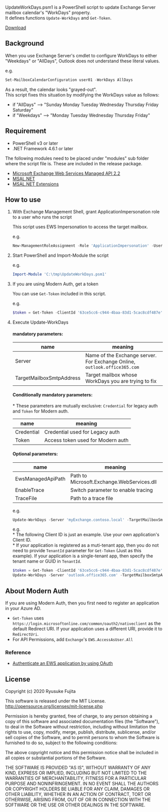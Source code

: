 UpdateWorkDays.psm1 is a PowerShell script to update Exchange Server mailbox calendar's "WorkDays" property.  
It defines functions `Update-WorkDays` and `Get-Token`.  

[Download](https://github.com/jpmessaging/UpdateWorkDays/releases/download/v2020-10-18/UpdateWorkDays.ps1)

## Background  
When you use Exchange Server's cmdlet to configure WorkDays to either "Weekdays" or "AllDays", Outlook does not understand these literal values.  

e.g.  
```PowerShell  
Set-MailboxCalendarConfiguration user01 -WorkDays AllDays  
```  

As a result, the calendar looks "grayed-out".  
This script fixes this situation by modifying the WorkDays value as follows:  

- if "AllDays"  --> "Sunday Monday Tuesday Wednesday Thursday Friday Saturday"  
- if "Weekdays" --> "Monday Tuesday Wednesday Thursday Friday"  

## Requirement  
- PowerShell v3 or later  
- .NET Framework 4.6.1 or later  

The following modules need to be placed under "modules" sub folder where the script file is. These are included in the release package.  

- [Microsoft Exchange Web Services Managed API 2.2](https://www.microsoft.com/en-us/download/details.aspx?id=42951)  
- [MSAL.NET](https://www.nuget.org/packages/Microsoft.Identity.Client)  
- [MSAL.NET Extensions](https://www.nuget.org/packages/Microsoft.Identity.Client.Extensions.Msal/)  

## How to use  

1. With Exchange Management Shell, grant ApplicationImpersonation role to a user who runs the script  

   This script uses EWS Impersonation to access the target mailbox.  

   e.g.  
   ```PowerShell  
   New-ManagementRoleAssignment -Role 'ApplicationImpersonation' -User contoso\administrator  
   ```  

2. Start PowerShell and Import-Module the script  

   e.g.  
   ```PowerShell  
   Import-Module 'C:\tmp\UpdateWorkDays.psm1'  
   ```  

3. If you are using Modern Auth, get a token  

   You can use `Get-Token` included in this script.  

   e.g.  
   ```PowerShell  
   $token = Get-Token -ClientId '63ce5cc6-c944-4baa-83d1-5cac8cdf487e' -Scopes 'https://outlook.office365.com/EWS.AccessAsUser.All'  
   ```  

4. Execute Update-WorkDays  

   #### mandatory parameters:  

   | name                     | meaning                                                                   |
   | ------------------------ | ------------------------------------------------------------------------- |
   | Server                   | Name of the Exchange server. For Exchange Online, `outlook.office365.com` |
   | TargetMailboxSmtpAddress | Target mailbox whose WorkDays you are trying to fix                       |

   #### Conditionally mandatory parameters:  
   \* These parameters are mutually exclusive: `Credential` for legacy auth and `Token` for Modern auth.  

   | name       | meaning                           |
   | ---------- | --------------------------------- |
   | Credential | Credential used for Legacy auth   |
   | Token      | Access token used for Modern auth |

   ####  Optional parameters:  

   | name              | meaning                                    |
   | ----------------- | ------------------------------------------ |
   | EwsManagedApiPath | Path to Microsoft.Exchange.WebServices.dll |
   | EnableTrace       | Switch parameter to enable tracing         |
   | TraceFile         | Path to a trace file                       |


   e.g.  
   ```PowerShell  
   Update-WorkDays -Server 'myExchange.contoso.local' -TargetMailboxSmtpAddress 'user01@contoso.local' -Credential (Get-Credential) -EnableTrace -TraceFile 'C:\temp\trace.txt'  
   ```  

   e.g.  
   \* The following Client ID is just an example. Use your own application's Client ID.  
   \* If your application is registered as a muti-tenant app, then you do not need to provide `TenantId` parameter for `Get-Token` (Just as this example). If your application is a single-tenant app, then specify the tenant name or GUID in `TenantId`.  

   ```PowerShell  
   $token = Get-Token -ClientId '63ce5cc6-c944-4baa-83d1-5cac8cdf487e' -Scopes 'https://outlook.office365.com/EWS.AccessAsUser.All'  
   Update-WorkDays -Server 'outlook.office365.com' -TargetMailboxSmtpAddress 'user01@contoso.com' -Token $token.AccessToken -EnableTrace -TraceFile 'C:\temp\trace.txt'  
   ```  

## About Modern Auth
If you are using Modern Auth, then you first need to register an application in your Azure AD.


- `Get-Token` uses `https://login.microsoftonline.com/common/oauth2/nativeclient` as the default Redirect URI. If your application uses a different URI, provide it to `RedirectUri`.
- For API Permissions, add `Exchange`'s `EWS.AccessAsUser.All`

### Reference
- [Authenticate an EWS application by using OAuth](https://docs.microsoft.com/en-us/exchange/client-developer/exchange-web-services/how-to-authenticate-an-ews-application-by-using-oauth)

## License  
Copyright (c) 2020 Ryusuke Fujita  

This software is released under the MIT License.  
http://opensource.org/licenses/mit-license.php  

Permission is hereby granted, free of charge, to any person obtaining a copy of this software and associated documentation files (the "Software"), to deal in the Software without restriction, including without limitation the rights to use, copy, modify, merge, publish, distribute, sublicense, and/or sell copies of the Software, and to permit persons to whom the Software is furnished to do so, subject to the following conditions:  

The above copyright notice and this permission notice shall be included in all copies or substantial portions of the Software.  

THE SOFTWARE IS PROVIDED "AS IS", WITHOUT WARRANTY OF ANY KIND, EXPRESS OR IMPLIED, INCLUDING BUT NOT LIMITED TO THE WARRANTIES OF MERCHANTABILITY, FITNESS FOR A PARTICULAR PURPOSE AND NONINFRINGEMENT. IN NO EVENT SHALL THE AUTHORS OR COPYRIGHT HOLDERS BE LIABLE FOR ANY CLAIM, DAMAGES OR OTHER LIABILITY, WHETHER IN AN ACTION OF CONTRACT, TORT OR OTHERWISE, ARISING FROM, OUT OF OR IN CONNECTION WITH THE SOFTWARE OR THE USE OR OTHER DEALINGS IN THE SOFTWARE.  